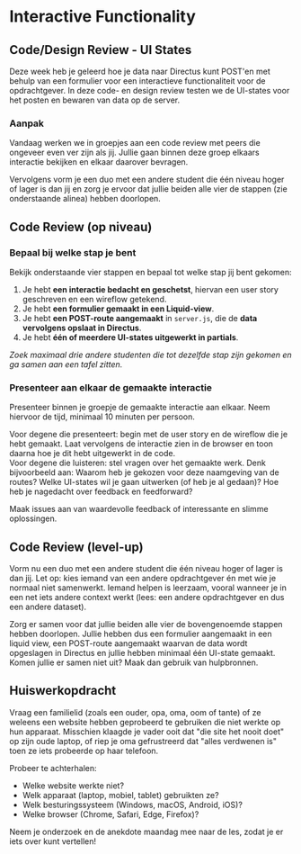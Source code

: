 # Interactive Functionality

## Code/Design Review - UI States

Deze week heb je geleerd hoe je data naar Directus kunt POST'en met behulp van een formulier voor een interactieve functionaliteit voor de opdrachtgever. In deze code- en design review testen we de UI-states voor het posten en bewaren van data op de server. 

### Aanpak

Vandaag werken we in groepjes aan een code review met peers die ongeveer even ver zijn als jij. Jullie gaan binnen deze groep elkaars interactie bekijken en elkaar daarover bevragen. 

Vervolgens vorm je een duo met een andere student die één niveau hoger of lager is dan jij en zorg je ervoor dat jullie beiden alle vier de stappen (zie onderstaande alinea) hebben doorlopen. 

## Code Review (op niveau)  

### Bepaal bij welke stap je bent  

Bekijk onderstaande vier stappen en bepaal tot welke stap jij bent gekomen:  

1. Je hebt **een interactie bedacht en geschetst**, hiervan een user story geschreven en een wireflow getekend.  
2. Je hebt **een formulier gemaakt in een Liquid-view**.  
3. Je hebt **een POST-route aangemaakt** in `server.js`, die de **data vervolgens opslaat in Directus**.  
4. Je hebt **één of meerdere UI-states uitgewerkt in partials**.  

_Zoek maximaal drie andere studenten die tot dezelfde stap zijn gekomen en ga samen aan een tafel zitten._


### Presenteer aan elkaar de gemaakte interactie

Presenteer binnen je groepje de gemaakte interactie aan elkaar. Neem hiervoor de tijd, minimaal 10 minuten per persoon.  

Voor degene die presenteert: begin met de user story en de wireflow die je hebt gemaakt. Laat vervolgens de interactie zien in de browser en toon daarna hoe je dit hebt uitgewerkt in de code.  
Voor degene die luisteren: stel vragen over het gemaakte werk. Denk bijvoorbeeld aan: Waarom heb je gekozen voor deze naamgeving van de routes? Welke UI-states wil je gaan uitwerken (of heb je al gedaan)? Hoe heb je nagedacht over feedback en feedforward?

Maak issues aan van waardevolle feedback of interessante en slimme oplossingen. 


## Code Review (level-up)

Vorm nu een duo met een andere student die één niveau hoger of lager is dan jij. Let op: kies iemand van een andere opdrachtgever én met wie je normaal niet samenwerkt. Iemand helpen is leerzaam, vooral wanneer je in een net iets andere context werkt (lees: een andere opdrachtgever en dus een andere dataset). 

Zorg er samen voor dat jullie beiden alle vier de bovengenoemde stappen hebben doorlopen. Jullie hebben dus een formulier aangemaakt in een liquid view, een POST-route aangemaakt waarvan de data wordt opgeslagen in Directus en jullie hebben minimaal één UI-state gemaakt. Komen jullie er samen niet uit? Maak dan gebruik van hulpbronnen. 


## Huiswerkopdracht  

Vraag een familielid (zoals een ouder, opa, oma, oom of tante) of ze weleens een website hebben geprobeerd te gebruiken die niet werkte op hun apparaat. Misschien klaagde je vader ooit dat "die site het nooit doet" op zijn oude laptop, of riep je oma gefrustreerd dat "alles verdwenen is" toen ze iets probeerde op haar telefoon.

Probeer te achterhalen:  
- Welke website werkte niet?  
- Welk apparaat (laptop, mobiel, tablet) gebruikten ze?  
- Welk besturingssysteem (Windows, macOS, Android, iOS)?  
- Welke browser (Chrome, Safari, Edge, Firefox)?  

Neem je onderzoek en de anekdote maandag mee naar de les, zodat je er iets over kunt vertellen!
